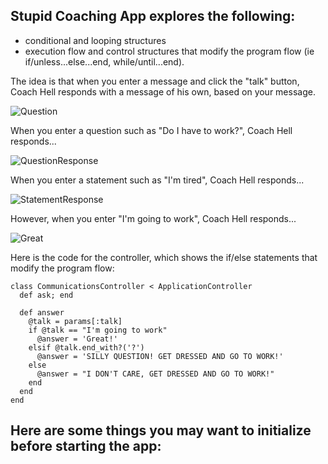 ## Stupid Coaching App explores the following:
- conditional and looping structures
- execution flow and control structures that modify the program flow (ie if/unless...else...end, while/until...end).


The idea is that when you enter a message and click the "talk" button, Coach Hell responds with a message of his own, based on your message.

![Question](https://user-images.githubusercontent.com/100665876/209419539-b2dd9610-ecfe-46d9-a985-26cb52874c18.jpeg)

When you enter a question such as "Do I have to work?", Coach Hell responds...

![QuestionResponse](https://user-images.githubusercontent.com/100665876/209419770-62ff8746-8a85-4f16-b651-4a4e6f468dad.jpeg)

When you enter a statement such as "I'm tired", Coach Hell responds...

![StatementResponse](https://user-images.githubusercontent.com/100665876/209419899-2071d526-862f-495a-a962-f9944dc837cb.jpeg)

However, when you enter "I'm going to work", Coach Hell responds...

![Great](https://user-images.githubusercontent.com/100665876/209419993-a5e51eea-ccc8-4abe-9623-e523aee4f876.jpeg)


Here is the code for the controller, which shows the if/else statements that modify the program flow:

```
class CommunicationsController < ApplicationController
  def ask; end

  def answer
    @talk = params[:talk]
    if @talk == "I'm going to work"
      @answer = 'Great!'
    elsif @talk.end_with?('?')
      @answer = 'SILLY QUESTION! GET DRESSED AND GO TO WORK!'
    else
      @answer = "I DON'T CARE, GET DRESSED AND GO TO WORK!"
    end
  end
end
```

## Here are some things you may want to initialize before starting the app:


